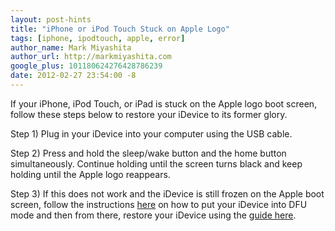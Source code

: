 ```yaml
---
layout: post-hints
title: "iPhone or iPod Touch Stuck on Apple Logo"
tags: [iphone, ipodtouch, apple, error]
author_name: Mark Miyashita
author_url: http://markmiyashita.com
google_plus: 101180624276428786239
date: 2012-02-27 23:54:00 -8
---
```


If your iPhone, iPod Touch, or iPad is stuck on the Apple logo boot screen, follow these steps below to restore your iDevice to its former glory.

Step 1) Plug in your iDevice into your computer using the USB cable.

Step 2) Press and hold the sleep/wake button and the home button simultaneously. Continue holding until the screen turns black and keep holding until the Apple logo reappears.

Step 3) If this does not work and the iDevice is still frozen on the Apple boot screen, follow the instructions <a href="/how-to-put-your-iphone-in-dfu-mode/">here</a> on how to put your iDevice into DFU mode and then from there, restore your iDevice using the <a href="/how-to-restore-your-iphone-ipod-touch-or-ipad/">guide here</a>.
